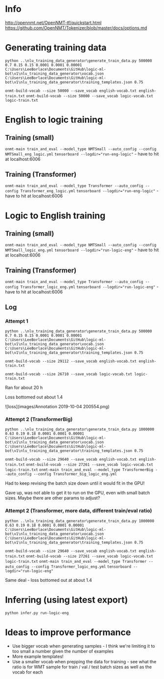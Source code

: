# Info
http://opennmt.net/OpenNMT-tf/quickstart.html
https://github.com/OpenNMT/Tokenizer/blob/master/docs/options.md

# Generating training data
`python ..\nlu_training_data_generator\generate_train_data.py 500000 0.7 0.15 0.15 0.0001 0.0001 0.00001 C:\Users\LeeBorlace\Documents\GitHub\logic-ml-bot\v1\nlu_training_data_generator\vocab.json C:\Users\LeeBorlace\Documents\GitHub\logic-ml-bot\v1\nlu_training_data_generator\training_templates.json 0.75`

`onmt-build-vocab --size 50000 --save_vocab english-vocab.txt english-train.txt`
`onmt-build-vocab --size 50000 --save_vocab logic-vocab.txt logic-train.txt`

# English to logic training
## Training (small)
`onmt-main train_and_eval --model_type NMTSmall --auto_config --config NMTSmall_eng_logic.yml`
`tensorboard --logdir="run-eng-logic"` - have to hit at localhost:6006

## Training (Transformer)
`onmt-main train_and_eval --model_type Transformer --auto_config --config Transformer_eng_logic.yml`
`tensorboard --logdir="run-eng-logic"` - have to hit at localhost:6006

# Logic to English training
## Training (small)
`onmt-main train_and_eval --model_type NMTSmall --auto_config --config NMTSmall_logic_eng.yml`
`tensorboard --logdir="run-logic-eng"` - have to hit at localhost:6006

## Training (Transformer)
`onmt-main train_and_eval --model_type Transformer --auto_config --config Transformer_logic_eng.yml`
`tensorboard --logdir="run-logic-eng"` - have to hit at localhost:6006

## Log
### Attempt 1
`python ..\nlu_training_data_generator\generate_train_data.py 500000 0.7 0.15 0.15 0.0001 0.0001 0.00001 C:\Users\LeeBorlace\Documents\GitHub\logic-ml-bot\v1\nlu_training_data_generator\vocab.json C:\Users\LeeBorlace\Documents\GitHub\logic-ml-bot\v1\nlu_training_data_generator\training_templates.json 0.75`

`onmt-build-vocab --size 29112 --save_vocab english-vocab.txt english-train.txt`

`onmt-build-vocab --size 26710 --save_vocab logic-vocab.txt logic-train.txt`

Ran for about 20 h

Loss bottomed out about 1.4

![loss](images/Annotation 2019-10-04 200554.png)

### Attempt 2 (TransformerBig)
`python ..\nlu_training_data_generator\generate_train_data.py 1000000 0.63 0.19 0.18 0.0001 0.0001 0.00001 C:\Users\LeeBorlace\Documents\GitHub\logic-ml-bot\v1\nlu_training_data_generator\vocab.json C:\Users\LeeBorlace\Documents\GitHub\logic-ml-bot\v1\nlu_training_data_generator\training_templates.json 0.75`

`onmt-build-vocab --size 29640 --save_vocab english-vocab.txt english-train.txt`
`onmt-build-vocab --size 27261 --save_vocab logic-vocab.txt logic-train.txt`
`onmt-main train_and_eval --model_type TransformerBig --auto_config --config Transformer_big_logic_eng.yml`

Had to keep revising the batch size down until it would fit in the GPU!

Gave up, was not able to get it to run on the GPU, even with small batch sizes. Maybe there are other params to adjust?

### Attempt 2 (Transformer, more data, different train/eval ratio)
`python ..\nlu_training_data_generator\generate_train_data.py 1000000 0.63 0.19 0.18 0.0001 0.0001 0.00001 C:\Users\LeeBorlace\Documents\GitHub\logic-ml-bot\v1\nlu_training_data_generator\vocab.json C:\Users\LeeBorlace\Documents\GitHub\logic-ml-bot\v1\nlu_training_data_generator\training_templates.json 0.75`

`onmt-build-vocab --size 29640 --save_vocab english-vocab.txt english-train.txt`
`onmt-build-vocab --size 27261 --save_vocab logic-vocab.txt logic-train.txt`
`onmt-main train_and_eval --model_type Transformer --auto_config --config Transformer_logic_eng.yml`
`tensorboard --logdir="run-logic-eng"`

Same deal - loss bottomed out at about 1.4

# Inferring (using latest export)
`python infer.py run-logic-eng`

# Ideas to improve performance
- Use bigger vocab when generating samples - I think we're limiting it to too small a number given the number of examples
- More example templates!
- Use a smaller vocab when prepping the data for training - see what the ratio is for WMT sample for train / val / test batch sizes as well as the vocab for each



